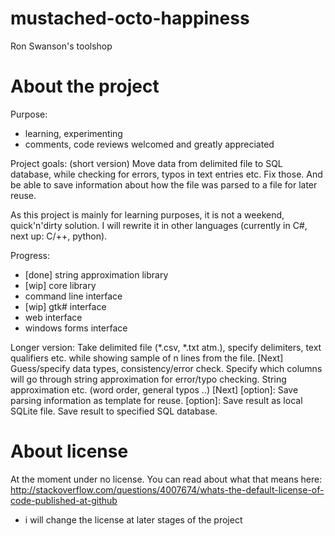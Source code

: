 mustached-octo-happiness
========================

Ron Swanson's toolshop

About the project
=================
Purpose:
- learning, experimenting
- comments, code reviews welcomed and greatly appreciated

Project goals:
(short version)
Move data from delimited file to SQL database, while checking for errors,
typos in text entries etc. Fix those. And be able to save information about how the file was parsed
to a file for later reuse.

As this project is mainly for learning purposes,
it is not a weekend, quick'n'dirty solution.
I will rewrite it in other languages (currently in C#, next up: C/++, python).

Progress:
- [done] string approximation library
- [wip] core library
- command line interface
- [wip] gtk# interface
- web interface
- windows forms interface



Longer version:
Take delimited file (*.csv, *.txt atm.), specify delimiters, text qualifiers etc.
while showing sample of n lines from the file.
[Next] Guess/specify data types, consistency/error check.
Specify which columns will go through string approximation for error/typo checking.
String approximation etc. (word order, general typos ..)
[Next]
[option]: Save parsing information as template for reuse.
[option]: Save result as local SQLite file.
Save result to specified SQL database.

About license
=============

At the moment under no license.
You can read about what that means here: 
http://stackoverflow.com/questions/4007674/whats-the-default-license-of-code-published-at-github
  - i will change the license at later stages of the project
